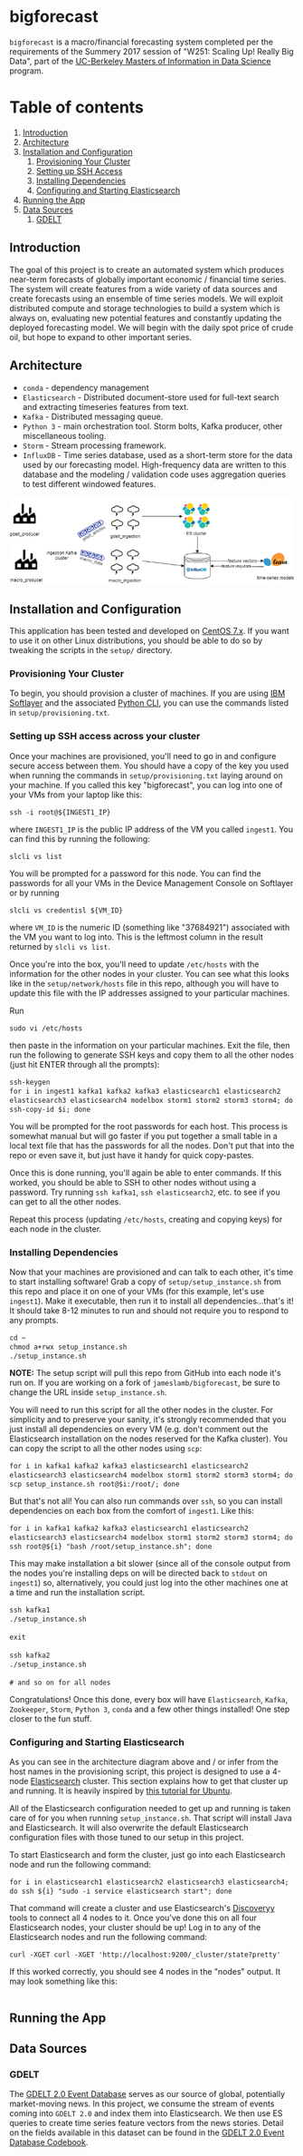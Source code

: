 # bigforecast

`bigforecast` is a macro/financial forecasting system completed per the requirements of the Summery 2017 session of "W251: Scaling Up! Really Big Data", part of the [UC-Berkeley Masters of Information in Data Science](https://datascience.berkeley.edu/) program.

# Table of contents
1. [Introduction](#introduction)
2. [Architecture](#architecture)
3. [Installation and Configuration](#installation)
    1. [Provisioning Your Cluster](#provisioning)
    2. [Setting up SSH Access](#ssh)
    3. [Installing Dependencies](#deps)
    4. [Configuring and Starting Elasticsearch](#elasticsearch)
4. [Running the App](#running)
5. [Data Sources](#datasources)
    1. [GDELT](#gdelt)

## Introduction <a name="introduction"></a>

The goal of this project is to create an automated system which produces near-term forecasts of globally important economic / financial time series. The system will create features from a wide variety of data sources and create forecasts using an ensemble of time series models. We will exploit distributed compute and storage technologies to build a system which is always on, evaluating new potential features and constantly updating the deployed forecasting model. We will begin with the daily spot price of crude oil, but hope to expand to other important series.

## Architecture <a name="architecture"></a>

* `conda` - dependency management
* `Elasticsearch` - Distributed document-store used for full-text search and extracting timeseries features from text.
* `Kafka` - Distributed messaging queue.
* `Python 3` - main orchestration tool. Storm bolts, Kafka producer, other miscellaneous tooling.
* `Storm` - Stream processing framework.
* `InfluxDB` - Time series database, used as a short-term store for the data used by our forecasting model. High-frequency data are written to this database and the modeling / validation code uses aggregation queries to test different windowed features.

![Diagram](bigforecast.png)

## Installation and Configuration <a name="installation"></a>

This application has been tested and developed on [CentOS 7.x](https://wiki.centos.org/Manuals/ReleaseNotes/CentOS7). If you want to use it on other Linux distributions, you should be able to do so by tweaking the scripts in the `setup/` directory.

### Provisioning Your Cluster <a name="provisioning"></a>

To begin, you should provision a cluster of machines. If you are using [IBM Softlayer](http://www.softlayer.com/) and the associated [Python CLI](http://softlayer-python.readthedocs.io/en/latest/cli.html), you can use the commands listed in `setup/provisioning.txt`.

### Setting up SSH access across your cluster <a name="ssh"></a>

Once your machines are provisioned, you'll need to go in and configure secure access between them. You should have a copy of the key you used when running the commands in `setup/provisioning.txt` laying around on your machine. If you called this key "bigforecast", you can log into one of your VMs from your laptop like this:

```
ssh -i root@${INGEST1_IP}
```

where `INGEST1_IP` is the public IP address of the VM you called `ingest1`. You can find this by running the following:

```
slcli vs list
```

You will be prompted for a password for this node. You can find the passwords for all your VMs in the Device Management Console on Softlayer or by running

```
slcli vs credentisl ${VM_ID}
```

where `VM_ID` is the numeric ID (something like "37684921") associated with the VM you want to log into. This is the leftmost column in the result returned by `slcli vs list`.

Once you're into the box, you'll need to update `/etc/hosts` with the information for the other nodes in your cluster. You can see what this looks like in the `setup/network/hosts` file in this repo, although you will have to update this file with the IP addresses assigned to your particular machines.

Run

```
sudo vi /etc/hosts
```

then paste in the information on your particular machines. Exit the file, then run the following to generate SSH keys and copy them to all the other nodes (just hit ENTER through all the prompts):

```
ssh-keygen
for i in ingest1 kafka1 kafka2 kafka3 elasticsearch1 elasticsearch2 elasticsearch3 elasticsearch4 modelbox storm1 storm2 storm3 storm4; do ssh-copy-id $i; done
```

You will be prompted for the root passwords for each host. This process is somewhat manual but will go faster if you put together a small table in a local text file that has the passwords for all the nodes. Don't put that into the repo or even save it, but just have it handy for quick copy-pastes.

Once this is done running, you'll again be able to enter commands. If this worked, you should be able to SSH to other nodes without using a password. Try running `ssh kafka1`, `ssh elasticsearch2`, etc. to see if you can get to all the other nodes.

Repeat this process (updating `/etc/hosts`, creating and copying keys) for each node in the cluster.

### Installing Dependencies <a name="deps"></a>

Now that your machines are provisioned and can talk to each other, it's time to start installing software! Grab a copy of `setup/setup_instance.sh` from this repo and place it on one of your VMs (for this example, let's use `ingest1`). Make it executable, then run it to install all dependencies...that's it! It should take 8-12 minutes to run and should not require you to respond to any prompts.

```
cd ~
chmod a+rwx setup_instance.sh
./setup_instance.sh
```

**NOTE:** The setup script will pull this repo from GitHub into each node it's run on. If you are working on a fork of `jameslamb/bigforecast`, be sure to change the URL inside `setup_instance.sh`.

You will need to run this script for all the other nodes in the cluster. For simplicity and to preserve your sanity, it's strongly recommended that you just install all dependencies on every VM (e.g. don't comment out the Elasticsearch installation on the nodes reserved for the Kafka cluster). You can copy the script to all the other nodes using `scp`:

```
for i in kafka1 kafka2 kafka3 elasticsearch1 elasticsearch2 elasticsearch3 elasticsearch4 modelbox storm1 storm2 storm3 storm4; do scp setup_instance.sh root@$i:/root/; done
```

But that's not all! You can also run commands over `ssh`, so you can install dependencies on each box from the comfort of `ingest1`. Like this:

```
for i in kafka1 kafka2 kafka3 elasticsearch1 elasticsearch2 elasticsearch3 elasticsearch4 modelbox storm1 storm2 storm3 storm4; do ssh root@${i} "bash /root/setup_instance.sh"; done
```

This may make installation a bit slower (since all of the console output from the nodes you're installing deps on will be directed back to `stdout` on `ingest1`) so, alternatively, you could just log into the other machines one at a time and run the installation script.

```
ssh kafka1
./setup_instance.sh

exit

ssh kafka2
./setup_instance.sh

# and so on for all nodes
```

Congratulations! Once this done, every box will have `Elasticsearch`, `Kafka`, `Zookeeper`, `Storm`, `Python 3`, `conda` and a few other things installed! One step closer to the fun stuff.

### Configuring and Starting Elasticsearch <a name="elasticsearch"></a>

As you can see in the architecture diagram above and / or infer from the host names in the provisioning script, this project is designed to use a 4-node [Elasticsearch](https://www.elastic.co/) cluster. This section explains how to get that cluster up and running. It is heavily inspired by [this tutorial for Ubuntu](https://www.digitalocean.com/community/tutorials/how-to-set-up-a-production-elasticsearch-cluster-on-ubuntu-14-04). 

All of the Elasticsearch configuration needed to get up and running is taken care of for you when running `setup_instance.sh`. That script will install Java and Elasticsearch. It will also overwrite the default Elasticsearch configuration files with those tuned to our setup in this project.

To start Elasticsearch and form the cluster, just go into each Elasticsearch node and run the following command:

```
for i in elasticsearch1 elasticsearch2 elasticsearch3 elasticsearch4; do ssh ${i} "sudo -i service elasticsearch start"; done
```

That command will create a cluster and use Elasticsearch's [Discoveryy](https://www.elastic.co/guide/en/elasticsearch/reference/current/modules-discovery.html) tools to connect all 4 nodes to it. Once you've done this on all four Elasticsearch nodes, your cluster should be up! Log in to any of the Elasticsearch nodes and run the following command:

```
curl -XGET curl -XGET 'http://localhost:9200/_cluster/state?pretty'
```

If this worked correctly, you should see 4 nodes in the "nodes" output. It may look something like this:

```

```

## Running the App <a name="running"></a>

## Data Sources <a name="datasources"></a>

### GDELT <a name="gdelt">

The [GDELT 2.0 Event Database](https://blog.gdeltproject.org/gdelt-2-0-our-global-world-in-realtime/) serves as our source of global, potentially market-moving news. In this project, we consume the stream of events coming into `GDELT 2.0` and index them into Elasticsearch. We then use ES queries to create time series feature vectors from the news stories. Detail on the fields available in this dataset can be found in the [GDELT 2.0 Event Database Codebook](http://data.gdeltproject.org/documentation/GDELT-Event_Codebook-V2.0.pdf).
